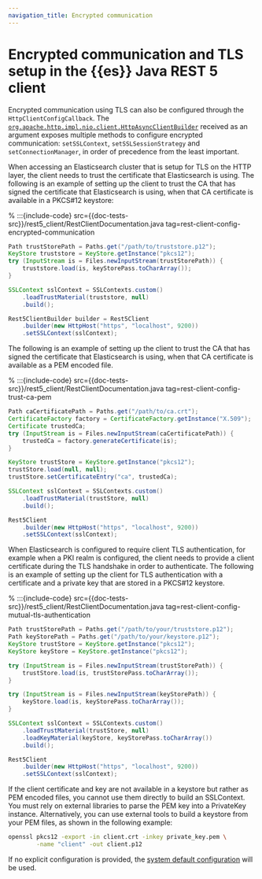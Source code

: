 ```yaml
---
navigation_title: Encrypted communication
---
```


# Encrypted communication and TLS setup in the {{es}} Java REST 5 client

Encrypted communication using TLS can also be configured through the `HttpClientConfigCallback`. The [`org.apache.http.impl.nio.client.HttpAsyncClientBuilder`](https://hc.apache.org/httpcomponents-asyncclient-4.1.x/current/httpasyncclient/apidocs/org/apache/http/impl/nio/client/HttpAsyncClientBuilder.html) received as an argument exposes multiple methods to configure encrypted communication: `setSSLContext`, `setSSLSessionStrategy` and `setConnectionManager`, in order of precedence from the least important.

When accessing an Elasticsearch cluster that is setup for TLS on the HTTP layer, the client needs to trust the certificate that Elasticsearch is using. The following is an example of setting up the client to trust the CA that has signed the certificate that Elasticsearch is using, when that CA certificate is available in a PKCS#12 keystore:

% :::{include-code} src={{doc-tests-src}}/rest5_client/RestClientDocumentation.java tag=rest-client-config-encrypted-communication
```java
Path trustStorePath = Paths.get("/path/to/truststore.p12");
KeyStore truststore = KeyStore.getInstance("pkcs12");
try (InputStream is = Files.newInputStream(trustStorePath)) {
    truststore.load(is, keyStorePass.toCharArray());
}

SSLContext sslContext = SSLContexts.custom()
    .loadTrustMaterial(truststore, null)
    .build();

Rest5ClientBuilder builder = Rest5Client
    .builder(new HttpHost("https", "localhost", 9200))
    .setSSLContext(sslContext);
```

The following is an example of setting up the client to trust the CA that has signed the certificate that Elasticsearch is using, when that CA certificate is available as a PEM encoded file.

% :::{include-code} src={{doc-tests-src}}/rest5_client/RestClientDocumentation.java tag=rest-client-config-trust-ca-pem
```java
Path caCertificatePath = Paths.get("/path/to/ca.crt");
CertificateFactory factory = CertificateFactory.getInstance("X.509");
Certificate trustedCa;
try (InputStream is = Files.newInputStream(caCertificatePath)) {
    trustedCa = factory.generateCertificate(is);
}

KeyStore trustStore = KeyStore.getInstance("pkcs12");
trustStore.load(null, null);
trustStore.setCertificateEntry("ca", trustedCa);

SSLContext sslContext = SSLContexts.custom()
    .loadTrustMaterial(trustStore, null)
    .build();

Rest5Client
    .builder(new HttpHost("https", "localhost", 9200))
    .setSSLContext(sslContext);
```

When Elasticsearch is configured to require client TLS authentication, for example when a PKI realm is configured, the client needs to provide a client certificate during the TLS handshake in order to authenticate. The following is an example of setting up the client for TLS authentication with a certificate and a private key that are stored in a PKCS#12 keystore.

% :::{include-code} src={{doc-tests-src}}/rest5_client/RestClientDocumentation.java tag=rest-client-config-mutual-tls-authentication
```java
Path trustStorePath = Paths.get("/path/to/your/truststore.p12");
Path keyStorePath = Paths.get("/path/to/your/keystore.p12");
KeyStore trustStore = KeyStore.getInstance("pkcs12");
KeyStore keyStore = KeyStore.getInstance("pkcs12");

try (InputStream is = Files.newInputStream(trustStorePath)) {
    trustStore.load(is, trustStorePass.toCharArray());
}

try (InputStream is = Files.newInputStream(keyStorePath)) {
    keyStore.load(is, keyStorePass.toCharArray());
}

SSLContext sslContext = SSLContexts.custom()
    .loadTrustMaterial(trustStore, null)
    .loadKeyMaterial(keyStore, keyStorePass.toCharArray())
    .build();

Rest5Client
    .builder(new HttpHost("https", "localhost", 9200))
    .setSSLContext(sslContext);
```

If the client certificate and key are not available in a keystore but rather as PEM encoded files, you cannot use them directly to build an SSLContext. You must rely on external libraries to parse the PEM key into a PrivateKey instance. Alternatively, you can use external tools to build a keystore from your PEM files, as shown in the following example:

```bash
openssl pkcs12 -export -in client.crt -inkey private_key.pem \
        -name "client" -out client.p12
```

If no explicit configuration is provided, the [system default configuration](https://docs.oracle.com/javase/7/docs/technotes/guides/security/jsse/JSSERefGuide.md#CustomizingStores) will be used.

